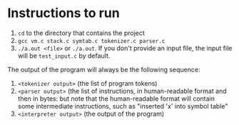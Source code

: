 # Instructions to run
1. `cd` to the directory that contains the project
1. `gcc vm.c stack.c symtab.c tokenizer.c parser.c`
1. `./a.out <file>` or `./a.out`. If you don't provide an input file, the input file will be `test_input.c` by default.

The output of the program will always be the following sequence:
1. `<tokenizer output>` (the list of program tokens)
1. `<parser output>` (the list of instructions, in human-readable format and then in bytes: but note that the human-readable format will contain some intermediate instructions, such as "inserted 'x' into symbol table"
1. `<interpreter output>` (the output of the program)
